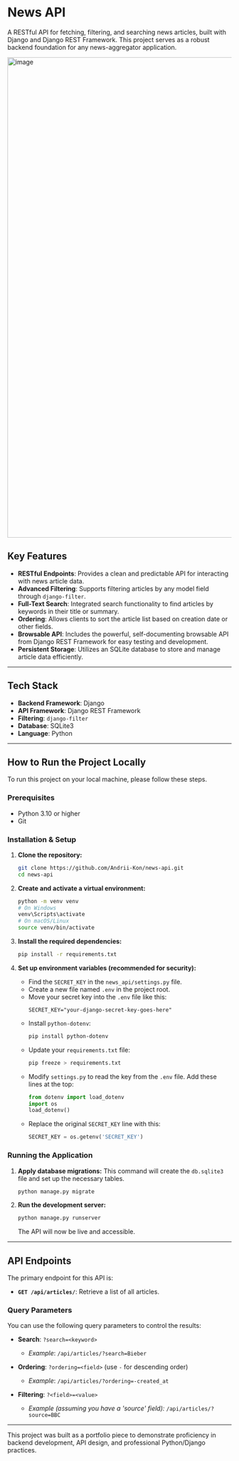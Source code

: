 # News API

A RESTful API for fetching, filtering, and searching news articles, built with Django and Django REST Framework. This project serves as a robust backend foundation for any news-aggregator application.

<img width="1919" height="1079" alt="image" src="https://github.com/user-attachments/assets/541c2d88-75c5-4f3e-940e-e480fbcd7723" />

## Key Features

- **RESTful Endpoints**: Provides a clean and predictable API for interacting with news article data.
- **Advanced Filtering**: Supports filtering articles by any model field through `django-filter`.
- **Full-Text Search**: Integrated search functionality to find articles by keywords in their title or summary.
- **Ordering**: Allows clients to sort the article list based on creation date or other fields.
- **Browsable API**: Includes the powerful, self-documenting browsable API from Django REST Framework for easy testing and development.
- **Persistent Storage**: Utilizes an SQLite database to store and manage article data efficiently.

---

## Tech Stack

- **Backend Framework**: Django
- **API Framework**: Django REST Framework
- **Filtering**: `django-filter`
- **Database**: SQLite3
- **Language**: Python

---

## How to Run the Project Locally

To run this project on your local machine, please follow these steps.

### Prerequisites

- Python 3.10 or higher
- Git

### Installation & Setup

1.  **Clone the repository:**
    ```bash
    git clone https://github.com/Andrii-Kon/news-api.git
    cd news-api
    ```

2.  **Create and activate a virtual environment:**
    ```bash
    python -m venv venv
    # On Windows
    venv\Scripts\activate
    # On macOS/Linux
    source venv/bin/activate
    ```

3.  **Install the required dependencies:**
    ```bash
    pip install -r requirements.txt
    ```

4.  **Set up environment variables (recommended for security):**
    - Find the `SECRET_KEY` in the `news_api/settings.py` file.
    - Create a new file named `.env` in the project root.
    - Move your secret key into the `.env` file like this:
      ```
      SECRET_KEY="your-django-secret-key-goes-here"
      ```
    - Install `python-dotenv`:
      ```bash
      pip install python-dotenv
      ```
    - Update your `requirements.txt` file:
      ```bash
      pip freeze > requirements.txt
      ```
    - Modify `settings.py` to read the key from the `.env` file. Add these lines at the top:
      ```python
      from dotenv import load_dotenv
      import os
      load_dotenv()
      ```
    - Replace the original `SECRET_KEY` line with this:
      ```python
      SECRET_KEY = os.getenv('SECRET_KEY')
      ```

### Running the Application

1.  **Apply database migrations:**
    This command will create the `db.sqlite3` file and set up the necessary tables.
    ```bash
    python manage.py migrate
    ```

2.  **Run the development server:**
    ```bash
    python manage.py runserver
    ```
    The API will now be live and accessible.

---

## API Endpoints

The primary endpoint for this API is:

- **`GET /api/articles/`**: Retrieve a list of all articles.

### Query Parameters

You can use the following query parameters to control the results:

- **Search**: `?search=<keyword>`
  - _Example_: `/api/articles/?search=Bieber`

- **Ordering**: `?ordering=<field>` (use `-` for descending order)
  - _Example_: `/api/articles/?ordering=-created_at`

- **Filtering**: `?<field>=<value>`
  - _Example (assuming you have a 'source' field):_ `/api/articles/?source=BBC`

---

This project was built as a portfolio piece to demonstrate proficiency in backend development, API design, and professional Python/Django practices.
